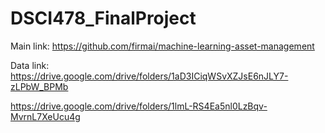 # DSCI478_FinalProject


Main link: https://github.com/firmai/machine-learning-asset-management

Data link: https://drive.google.com/drive/folders/1aD3ICiqWSvXZJsE6nJLY7-zLPbW_BPMb

https://drive.google.com/drive/folders/1lmL-RS4Ea5nl0LzBqv-MvrnL7XeUcu4g
